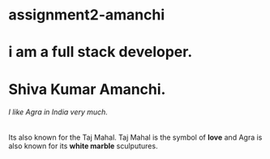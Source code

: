 # assignment2-amanchi
# i am a full stack developer.
# Shiva Kumar Amanchi.
###### I like Agra in India very much.

Its also known for the Taj Mahal.
Taj Mahal is the symbol of **love** and Agra is also known for its **white marble** sculputures.